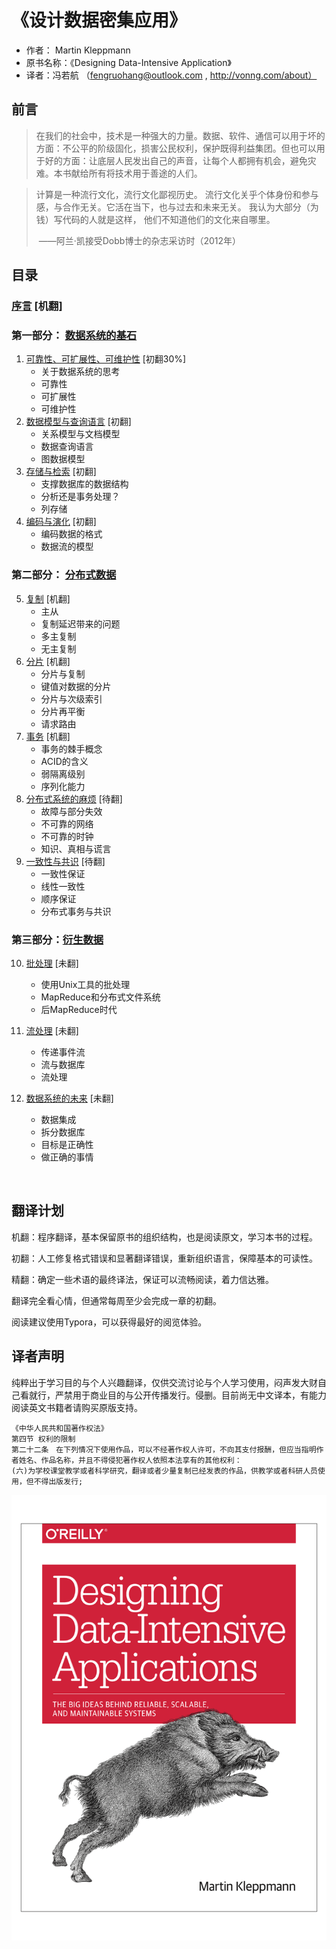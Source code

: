 # 《设计数据密集应用》 

* 作者： Martin Kleppmann
* 原书名称：《Designing Data-Intensive Application》
* 译者：冯若航 （fengruohang@outlook.com , http://vonng.com/about）


## 前言

> 在我们的社会中，技术是一种强大的力量。数据、软件、通信可以用于坏的方面：不公平的阶级固化，损害公民权利，保护既得利益集团。但也可以用于好的方面：让底层人民发出自己的声音，让每个人都拥有机会，避免灾难。本书献给所有将技术用于善途的人们。



> 计算是一种流行文化，流行文化鄙视历史。 流行文化关乎个体身份和参与感，与合作无关。它活在当下，也与过去和未来无关。 我认为大部分（为钱）写代码的人就是这样， 他们不知道他们的文化来自哪里。
>
> ​                          ——阿兰·凯接受Dobb博士的杂志采访时（2012年）



## 目录

### [序言](preface.md) [机翻]

### 第一部分： [数据系统的基石](part-i.md)

1. [可靠性、可扩展性、可维护性](ch1.md)  [初翻30%]
   * 关于数据系统的思考
   * 可靠性
   * 可扩展性
   * 可维护性
2. [数据模型与查询语言](ch2.md) [初翻]
   * 关系模型与文档模型
   * 数据查询语言
   * 图数据模型
3. [存储与检索](ch3.md) [初翻]
   * 支撑数据库的数据结构
   * 分析还是事务处理？
   * 列存储
4. [编码与演化](ch4.md) [初翻]
   * 编码数据的格式
   * 数据流的模型

### 第二部分： [分布式数据](part-ii.md)

5. [复制](ch5.md) [机翻]
   * 主从
   * 复制延迟带来的问题
   * 多主复制
   * 无主复制
6. [分片](ch6.md) [机翻]
   * 分片与复制
   * 键值对数据的分片
   * 分片与次级索引
   * 分片再平衡
   * 请求路由
7. [事务](ch7.md) [机翻]
   * 事务的棘手概念
   * ACID的含义
   * 弱隔离级别
   * 序列化能力
8. [分布式系统的麻烦](ch8.md) [待翻]
   * 故障与部分失效
   * 不可靠的网络
   * 不可靠的时钟
   * 知识、真相与谎言
9. [一致性与共识](ch9.md) [待翻]
   * 一致性保证
   * 线性一致性
   * 顺序保证
   * 分布式事务与共识

### 第三部分：[衍生数据](part-iii.md)

10. [批处理](ch10.md) [未翻]
    * 使用Unix工具的批处理
    * MapReduce和分布式文件系统
    * 后MapReduce时代
11. [流处理](ch11.md) [未翻]
    * 传递事件流
    * 流与数据库
    * 流处理
12. [数据系统的未来](ch12.md) [未翻]
    * 数据集成
    * 拆分数据库
    * 目标是正确性
    * 做正确的事情

    ​



## 翻译计划

机翻：程序翻译，基本保留原书的组织结构，也是阅读原文，学习本书的过程。

初翻：人工修复格式错误和显著翻译错误，重新组织语言，保障基本的可读性。

精翻：确定一些术语的最终译法，保证可以流畅阅读，着力信达雅。

翻译完全看心情，但通常每周至少会完成一章的初翻。

阅读建议使用Typora，可以获得最好的阅览体验。



## 译者声明

纯粹出于学习目的与个人兴趣翻译，仅供交流讨论与个人学习使用，闷声发大财自己看就行，严禁用于商业目的与公开传播发行。侵删。目前尚无中文译本，有能力阅读英文书籍者请购买原版支持。

```
《中华人民共和国著作权法》
第四节 权利的限制
第二十二条　在下列情况下使用作品，可以不经著作权人许可，不向其支付报酬，但应当指明作者姓名、作品名称，并且不得侵犯著作权人依照本法享有的其他权利：
(六)为学校课堂教学或者科学研究，翻译或者少量复制已经发表的作品，供教学或者科研人员使用，但不得出版发行;
```

![](img/title.png)